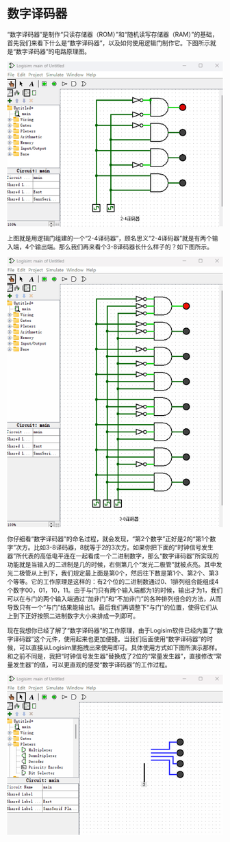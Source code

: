 # 数字译码器

“数字译码器”是制作“只读存储器（ROM）”和“随机读写存储器（RAM）”的基础，首先我们来看下什么是“数字译码器”，以及如何使用逻辑门制作它。下图所示就是“数字译码器”的电路原理图。

![这里写图片描述](pic/4-1.gif)

上图就是用逻辑门组建的一个“2-4译码器”，顾名思义“2-4译码器”就是有两个输入端，4个输出端。那么我们再来看个3-8译码器长什么样子的？如下图所示。

![这里写图片描述](pic/4-2.gif)

你仔细看“数字译码器”的命名过程，就会发现，“第2个数字”正好是2的“第1个数字”次方。比如3-8译码器，8就等于2的3次方。如果你把下面的“时钟信号发生器”所代表的高低电平连在一起看成一个二进制数字，那么“数字译码器”所实现的功能就是当输入的二进制是几的时候，右侧第几个“发光二极管”就被点亮。其中发光二极管从上到下，我们规定最上面是第0个，然后往下数是第1个、第2个、第3个等等。它的工作原理是这样的：有2个位的二进制数通过0、1排列组合能组成4个数字00，01，10，11。由于与门只有两个输入端都为1的时候，输出才为1，我们可以在与门的两个输入端通过“加非门”和“不加非门”的各种排列组合的方法，从而导致只有一个“与门”结果能输出1。最后我们再调整下“与门”的位置，使得它们从上到下正好按照二进制数字大小来排成一列即可。

现在我想你已经了解了“数字译码器”的工作原理，由于Logisim软件已经内置了“数字译码器”这个元件，使用起来也更加便捷。当我们后面使用“数字译码器”的时候，可以直接从Logisim里拖拽出来使用即可。具体使用方式如下图所演示那样。和之前不同是，我把“时钟信号发生器”替换成了2位的“常量发生器”，直接修改“常量发生器”的值，可以更直观的感受“数字译码器”的工作过程。

![这里写图片描述](pic/4-3.gif)
